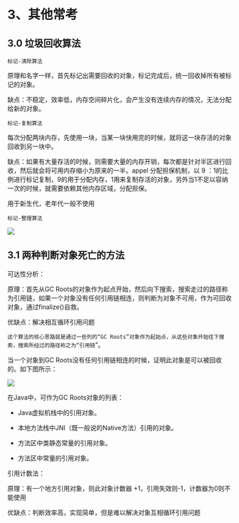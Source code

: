 # 3、其他常考

<p id="垃圾回收算法"></p>

## 3.0 垃圾回收算法

`标记-清除算法`

原理和名字一样，首先标记出需要回收的对象，标记完成后，统一回收掉所有被标记的对象。

缺点：不稳定，效率低，内存空间碎片化，会产生没有连续内存的情况，无法分配给新的对象。

`标记-复制算法`

 每次分配两块内存，先使用一块，当某一块快用完的时候，就将这一块存活的对象回收到另一块中。

缺点：如果有大量存活的时候，则需要大量的内存开销，每次都是针对半区进行回收，然后就会将可用内存缩小为原来的一半。appel 分配担保机制，以 9 ：1的比例进行标记复制，9的用于分配内存，1用来复制存活的对象，另外当1不足以容纳一次的时候，就需要依赖其他内存区域，分配担保。

用于新生代，老年代一般不使用

`标记-整理算法`

![](https://chengxuchu-1301103198.cos.ap-beijing.myqcloud.com/Photo/202304221713774)

<p id="判断对象回收方法"></p>


## 3.1 两种判断对象死亡的方法

可达性分析：

原理：首先从GC Roots的对象作为起点开始，然后向下搜索，搜索走过的路径称为引用链，如果一个对象没有任何引用链相连，则判断为对象不可用，作为可回收对象，通过finalize()自救。

优缺点：解决相互循环引用问题

`这个算法的核心思路就是通过一些列的“GC Roots”对象作为起始点，从这些对象开始往下搜索，搜索所经过的路径称之为“引用链`”。

当一个对象到GC Roots没有任何引用链相连的时候，证明此对象是可以被回收的。如下图所示：

![](https://chengxuchu-1301103198.cos.ap-beijing.myqcloud.com/Photo/202304221713930.jpg)

在Java中，可作为GC Roots对象的列表：

- Java虚拟机栈中的引用对象。

- 本地方法栈中JNI（既一般说的Native方法）引用的对象。

- 方法区中类静态常量的引用对象。

- 方法区中常量的引用对象。

引用计数法：

原理：有一个地方引用对象，则此对象计数器 +1，引用失效则-1，计数器为0则不能使用

优缺点：判断效率高，实现简单，但是难以解决对象互相循环引用问题




